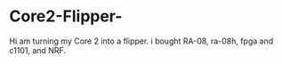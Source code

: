 # Core2-Flipper-
Hi am turning my Core 2 into a flipper. i bought RA-08, ra-08h, fpga and c1101, and  NRF. 
